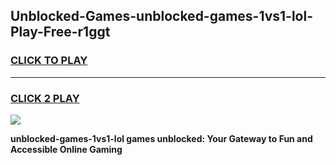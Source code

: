 
## Unblocked-Games-unblocked-games-1vs1-lol-Play-Free-r1ggt
<h3>
<a href="https://premium76.site?title=unblocked-games-1vs1-lol&ref=15A">CLICK TO PLAY</a></h3>
<hr>

<h3>
<a href="https://premium76.site?title=unblocked-games-1vs1-lol&ref=15A">CLICK 2 PLAY</a>
  
</h3>

<a href="https://premium76.site?title=unblocked-games-1vs1-lol&ref=15A"><img src="https://clearcache.store/games.png"></a>


**unblocked-games-1vs1-lol games unblocked: Your Gateway to Fun and Accessible Online Gaming**
